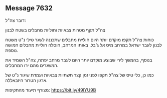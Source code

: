 ## Message 7632

דובר צה"ל:

צה"ל תקף מטרות צבאיות וחוליות מחבלים בשטח לבנון

כוחות צה"ל תקפו מוקדם יותר היום חוליית מחבלים שתכננה לשגר טילי נ"ט משטח לבנון לעבר ישראל במרחב מיס אל ג'בל. באותו המרחב, חוסלה חוליית מחבלים חמושה נוספת.

בנוסף, בהמשך לירי שבוצע מוקדם יותר היום לעבר מרחב יפתח, צה"ל השמיד את המשגרים מהם ירו המחבלים.

כמו כן, כלי טיס של צה"ל תקפו לפני זמן קצר תשתיות צבאיות ועמדת שיגור נ"ט של ארגון הטרור חיזבאללה.

מצורף תיעוד מהתקיפות: https://bit.ly/49lYU9B

